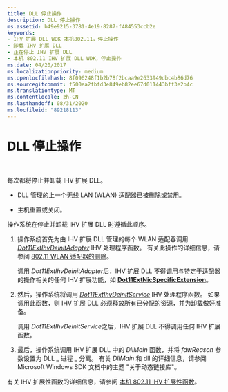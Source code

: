 ```yaml
---
title: DLL 停止操作
description: DLL 停止操作
ms.assetid: b49e9215-3781-4e19-8287-f484553ccb2e
keywords:
- IHV 扩展 DLL WDK 本机802.11，停止操作
- 卸载 IHV 扩展 DLL
- 正在停止 IHV 扩展 DLL
- 本机 802.11 IHV 扩展 DLL WDK，停止操作
ms.date: 04/20/2017
ms.localizationpriority: medium
ms.openlocfilehash: 8f096248f1b2b78f2bcaa9e2633949dbc4b86d76
ms.sourcegitcommit: f500ea2fbfd3e849eb82ee67d011443bff3e2b4c
ms.translationtype: MT
ms.contentlocale: zh-CN
ms.lasthandoff: 08/31/2020
ms.locfileid: "89218113"
---
```

# <a name="dll-stop-operations"></a>DLL 停止操作




 

每次都将停止并卸载 IHV 扩展 DLL。

-   DLL 管理的上一个无线 LAN (WLAN) 适配器已被删除或禁用。

-   主机重置或关闭。

操作系统在停止并卸载 IHV 扩展 DLL 时遵循此顺序。

1.  操作系统首先为由 IHV 扩展 DLL 管理的每个 WLAN 适配器调用 [*Dot11ExtIhvDeinitAdapter*](/windows-hardware/drivers/ddi/wlanihv/nc-wlanihv-dot11extihv_deinit_adapter) IHV 处理程序函数。 有关此操作的详细信息，请参阅 [802.11 WLAN 适配器的删除](802-11-wlan-adapter-removal.md)。

    调用 *Dot11ExtIhvDeinitAdapter*后，IHV 扩展 DLL 不得调用与特定于适配器的操作相关的任何 IHV 扩展功能，如 [**Dot11ExtNicSpecificExtension**](/windows-hardware/drivers/ddi/wlanihv/nc-wlanihv-dot11ext_nic_specific_extension)。

2.  然后，操作系统将调用 [*Dot11ExtIhvDeinitService*](/windows-hardware/drivers/ddi/wlanihv/nc-wlanihv-dot11extihv_deinit_service) IHV 处理程序函数。 如果调用此函数，则 IHV 扩展 DLL 必须释放所有已分配的资源，并为卸载做好准备。

    调用 *Dot11ExtIhvDeinitService*之后，IHV 扩展 DLL 不得调用任何 IHV 扩展函数。

3.  最后，操作系统调用 IHV 扩展 DLL 中的 *DllMain* 函数，并将 *fdwReason* 参数设置为 DLL \_ 进程 \_ 分离。 有关 *DllMain* 和 dll 的详细信息，请参阅 Microsoft Windows SDK 文档中的主题 "关于动态链接库"。

有关 IHV 扩展性函数的详细信息，请参阅 [本机 802.11 IHV 扩展性函数](./native-802-11-ihv-extensibility-functions.md)。

 

 